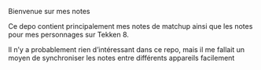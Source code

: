 Bienvenue sur mes notes

Ce depo contient principalement mes notes de matchup ainsi que les notes pour mes personnages sur Tekken 8.

Il n’y a probablement rien d’intéressant dans ce repo, mais il me fallait un moyen de synchroniser les notes entre différents appareils facilement